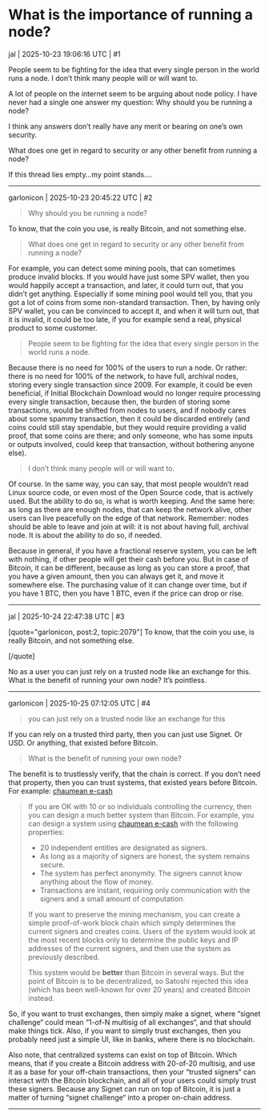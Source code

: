 # What is the importance of running a node?

jal | 2025-10-23 19:06:16 UTC | #1

People seem to be fighting for the idea that every single person in the world runs a node.  I don’t think many people will or will want to.  

A lot of people on the internet seem to be arguing about node policy.  I have never had a single one answer my question:  Why should you be running a node? 

I think any answers don’t really have any merit or bearing on one’s own security.  

What does one get in regard to security or any other benefit from running a node? 

If this thread lies empty…my point stands….

-------------------------

garlonicon | 2025-10-23 20:45:22 UTC | #2

> Why should you be running a node?

To know, that the coin you use, is really Bitcoin, and not something else.

> What does one get in regard to security or any other benefit from running a node?

For example, you can detect some mining pools, that can sometimes produce invalid blocks. If you would have just some SPV wallet, then you would happily accept a transaction, and later, it could turn out, that you didn’t get anything. Especially if some mining pool would tell you, that you got a lot of coins from some non-standard transaction. Then, by having only SPV wallet, you can be convinced to accept it, and when it will turn out, that it is invalid, it could be too late, if you for example send a real, physical product to some customer.

> People seem to be fighting for the idea that every single person in the world runs a node.

Because there is no need for 100% of the users to run a node. Or rather: there is no need for 100% of the network, to have full, archival nodes, storing every single transaction since 2009. For example, it could be even beneficial, if Initial Blockchain Download would no longer require processing every single transaction, because then, the burden of storing some transactions, would be shifted from nodes to users, and if nobody cares about some spammy transaction, then it could be discarded entirely (and coins could still stay spendable, but they would require providing a valid proof, that some coins are there; and only someone, who has some inputs or outputs involved, could keep that transaction, without bothering anyone else).

> I don’t think many people will or will want to.

Of course. In the same way, you can say, that most people wouldn’t read Linux source code, or even most of the Open Source code, that is actively used. But the ability to do so, is what is worth keeping. And the same here: as long as there are enough nodes, that can keep the network alive, other users can live peacefully on the edge of that network. Remember: nodes should be able to leave and join at will: it is not about having full, archival node. It is about the ability to do so, if needed.

Because in general, if you have a fractional reserve system, you can be left with nothing, if other people will get their cash before you. But in case of Bitcoin, it can be different, because as long as you can store a proof, that you have a given amount, then you can always get it, and move it somewhere else. The purchasing value of it can change over time, but if you have 1 BTC, then you have 1 BTC, even if the price can drop or rise.

-------------------------

jal | 2025-10-24 22:47:38 UTC | #3

[quote="garlonicon, post:2, topic:2079"]
To know, that the coin you use, is really Bitcoin, and not something else.

[/quote]

No as a user you can just rely on a trusted node like an exchange for this.  What is the benefit of running your own node? It’s pointless.

-------------------------

garlonicon | 2025-10-25 07:12:05 UTC | #4

> you can just rely on a trusted node like an exchange for this

If you can rely on a trusted third party, then you can just use Signet. Or USD. Or anything, that existed before Bitcoin.

> What is the benefit of running your own node?

The benefit is to trustlessly verify, that the chain is correct. If you don’t need that property, then you can trust systems, that existed years before Bitcoin. For example: [chaumean e-cash](https://en.bitcoin.it/wiki/Bitcoin_is_not_ruled_by_miners#Efficiency)

> If you are OK with 10 or so individuals controlling the currency, then you can design a much better system than Bitcoin. For example, you can design a system using [chaumean e-cash](http://groups.csail.mit.edu/mac/classes/6.805/articles/money/nsamint/nsamint.htm) with the following properties:
>
> * 20 independent entities are designated as signers.
> * As long as a majority of signers are honest, the system remains secure.
> * The system has perfect anonymity. The signers cannot know anything about the flow of money.
> * Transactions are instant, requiring only communication with the signers and a small amount of computation.
>
> If you want to preserve the mining mechanism, you can create a simple proof-of-work block chain which simply determines the current signers and creates coins. Users of the system would look at the most recent blocks only to determine the public keys and IP addresses of the current signers, and then use the system as previously described.
>
> This system would be **better** than Bitcoin in several ways. But the point of Bitcoin is to be decentralized, so Satoshi rejected this idea (which has been well-known for over 20 years) and created Bitcoin instead.

So, if you want to trust exchanges, then simply make a signet, where “signet challenge“ could mean “1-of-N multisig of all exchanges“, and that should make things tick. Also, if you want to simply trust exchanges, then you probably need just a simple UI, like in banks, where there is no blockchain.

Also note, that centralized systems can exist on top of Bitcoin. Which means, that if you create a Bitcoin address with 20-of-20 multisig, and use it as a base for your off-chain transactions, then your “trusted signers“ can interact with the Bitcoin blockchain, and all of your users could simply trust these signers. Because any Signet can run on top of Bitcoin, it is just a matter of turning “signet challenge“ into a proper on-chain address.

-------------------------

